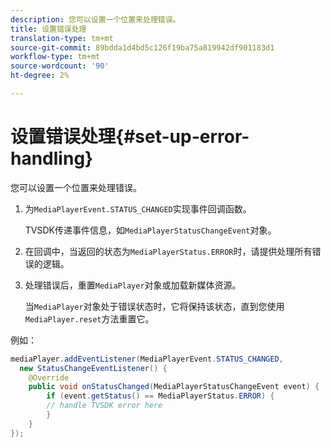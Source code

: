 ```yaml
---
description: 您可以设置一个位置来处理错误。
title: 设置错误处理
translation-type: tm+mt
source-git-commit: 89bdda1d4bd5c126f19ba75a819942df901183d1
workflow-type: tm+mt
source-wordcount: '90'
ht-degree: 2%

---
```



# 设置错误处理{#set-up-error-handling}

您可以设置一个位置来处理错误。

1. 为`MediaPlayerEvent.STATUS_CHANGED`实现事件回调函数。

   TVSDK传递事件信息，如`MediaPlayerStatusChangeEvent`对象。
1. 在回调中，当返回的状态为`MediaPlayerStatus.ERROR`时，请提供处理所有错误的逻辑。
1. 处理错误后，重置`MediaPlayer`对象或加载新媒体资源。

   当`MediaPlayer`对象处于错误状态时，它将保持该状态，直到您使用`MediaPlayer.reset`方法重置它。

<!--<a id="example_E74BB605ED08450295B8902F1E4BB8F5"></a>-->

例如：

```java
mediaPlayer.addEventListener(MediaPlayerEvent.STATUS_CHANGED,  
  new StatusChangeEventListener() { 
    @Override 
    public void onStatusChanged(MediaPlayerStatusChangeEvent event) { 
        if (event.getStatus() == MediaPlayerStatus.ERROR) { 
        // handle TVSDK error here 
        } 
    } 
});
```

